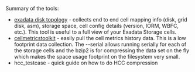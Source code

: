 
Summary of the tools: 

- [exadata disk topology](https://github.com/karlarao/scripts/tree/master/exadata/exadata_disk_topology) - collects end to end cell mapping info (disk, grid disk, asm), storage space, cell config details (version, IORM, WBFC, etc.). This tool is useful to a full view of your Exadata Storage cells. 
- [cellmetricstoolkit](https://github.com/karlarao/scripts/tree/master/exadata/cellmetricstoolkit) - easily pull the cell metrics history data. This is a low footprint data collection. The --serial allows running serially for each of the storage cells and the bzip2 is for compressing the data set on the fly which makes the space usage footprint on the filesystem very small. 
- hcc_testcase - quick guide on how to do HCC compression


